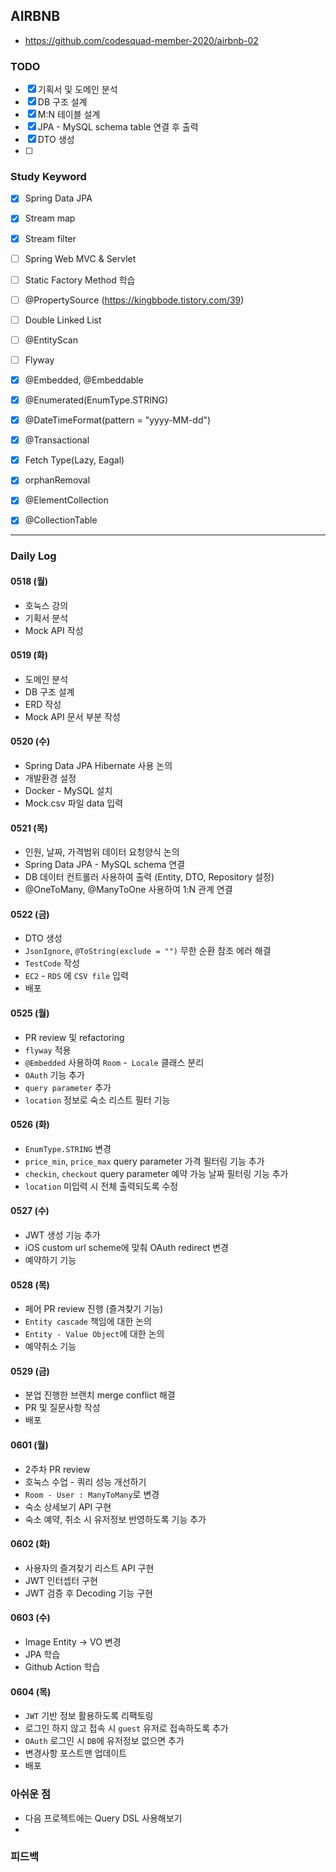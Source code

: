 ## AIRBNB

- https://github.com/codesquad-member-2020/airbnb-02



### TODO

- [x] 기획서 및 도메인 분석
- [x] DB 구조 설계
- [x] M:N 테이블 설계
- [x] JPA - MySQL schema table 연결 후 출력
- [x] DTO 생성
- [ ] 



### Study Keyword

- [x] Spring Data JPA
- [x] Stream map
- [x] Stream filter
- [ ] Spring Web MVC & Servlet
- [ ] Static Factory Method 학습
- [ ] @PropertySource (https://kingbbode.tistory.com/39)
- [ ] Double Linked List
- [ ] @EntityScan
- [ ] Flyway
- [x] @Embedded, @Embeddable
- [x] @Enumerated(EnumType.STRING)
- [x] @DateTimeFormat(pattern = "yyyy-MM-dd")
- [x] @Transactional
- [x] Fetch Type(Lazy, Eagal)
- [x] orphanRemoval
- [x] @ElementCollection
- [x] @CollectionTable



-----

### Daily Log

#### 0518 (월)

- 호눅스 강의
- 기획서 분석
- Mock API 작성

#### 0519 (화)

- 도메인 분석
- DB 구조 설계
- ERD 작성
- Mock API 문서 부분 작성

#### 0520 (수)

- Spring Data JPA Hibernate 사용 논의
- 개발환경 설정
- Docker - MySQL 설치
- Mock.csv 파일 data 입력

#### 0521 (목)

- 인원, 날짜, 가격범위 데이터 요청양식 논의
- Spring Data JPA - MySQL schema 연결
- DB 데이터 컨트롤러 사용하여 출력 (Entity, DTO, Repository 설정)
- @OneToMany, @ManyToOne 사용하여 1:N 관계 연결

#### 0522 (금)

- DTO 생성
- `JsonIgnore`, `@ToString(exclude = "")` 무한 순환 참조 에러 해결
- `TestCode` 작성
- `EC2` - `RDS` 에 `CSV file` 입력
- 배포

#### 0525 (월)

- PR review 및 refactoring
- `flyway` 적용
- `@Embedded` 사용하여 `Room` -` Locale` 클래스 분리
- `OAuth` 기능 추가
- `query parameter` 추가
- `location` 정보로 숙소 리스트 필터 기능

#### 0526 (화)

- `EnumType.STRING` 변경
- `price_min`, `price_max` query parameter 가격 필터링 기능 추가
- `checkin`, `checkout` query parameter 예약 가능 날짜 필터링 기능 추가
- `location` 미입력 시 전체 출력되도록 수정

#### 0527 (수)

- JWT 생성 기능 추가
- iOS custom url scheme에 맞춰 OAuth redirect 변경
- 예약하기 기능

#### 0528 (목)

- 페어 PR review 진행 (즐겨찾기 기능)
- `Entity cascade` 책임에 대한 논의
- `Entity - Value Object`에 대한 논의
- 예약취소 기능

#### 0529 (금)

- 분업 진행한 브랜치 merge conflict 해결
- PR 및 질문사항 작성
- 배포

#### 0601 (월)

- 2주차 PR review
- 호눅스 수업 - 쿼리 성능 개선하기
- `Room - User : ManyToMany`로 변경
- 숙소 상세보기 API 구현
- 숙소 예약, 취소 시 유저정보 반영하도록 기능 추가

#### 0602 (화)

- 사용자의 즐겨찾기 리스트 API 구현
- JWT 인터셉터 구현
- JWT 검증 후 Decoding 기능 구현

#### 0603 (수)

- Image Entity -> VO 변경
- JPA 학습
- Github Action 학습

#### 0604 (목)

- `JWT` 기반 정보 활용하도록 리팩토링
- 로그인 하지 않고 접속 시 `guest` 유저로 접속하도록 추가
- `OAuth` 로그인 시 `DB`에 유저정보 없으면 추가
- 변경사항 포스트맨 업데이트
- 배포

### 아쉬운 점

- 다음 프로젝트에는 Query DSL 사용해보기
- 

### 피드백

